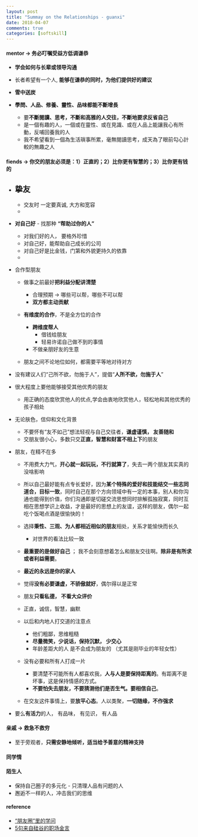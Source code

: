 ```yaml
---
layout: post
title: "Summay on the Relationships - guanxi"
date: 2018-04-07
comments: true
categories: [softskill]
---
```





#### **mentor** -> 务必叮嘱受益方**低调谦恭** 
  * **学会如何与长辈或领导沟通** 

  * 长者希望有一个人, **能够在谦恭的同时，为他们提供好的建议**

  * **雪中送炭** 

  * **學問、人品、修養、靈性、品味都能不斷增長**
      - 要**不斷閱讀、思考，不斷和高雅的人交往，不斷地要求反省自己**  
      - 是一個有趣的人，一個或在靈性、或在見識、或在人品上能讓我心有所動，反哺回養我的人  
      - 我不希望看到一個為生活瑣事所累，毫無閱讀思考，成天為了眼前勾心計較的無趣之人  
   

#### fiends -> 你交的朋友必须是：1）**正直**的；2）**比你更有智慧的**；3）**比你更有钱的**  
  * 挚友  
     - 
     - 交友时 一定要真诚, 大方和宽容  
     - 

  * **对自己好** - 找那种 **“帮助过你的人”**  
     - 对我们好的人， 要格外珍惜  
     - 对自己好，能帮助自己成长的公司  
     - 对自己好是比金钱，门第和外貌更持久的依靠  
     -  
  * 合作型朋友  
     - 做事之前最好**把利益分配讲清楚**  
       + 合理预期 -> 哪些可以帮，哪些不可以帮  
       + **双方都主动贡献**  

     - **有维度的合作**，不是全方位的合作  
       + **跨维度帮人**  
         - 借钱给朋友  
         - 轻易许诺自己做不到的事情  
       + 不做亲朋好友的生意  
     - 朋友之间不论地位如何，都需要平等地对待对方  

  * 没有建议人们“己所不欲，勿施于人”，提倡“**人所不欲，勿施于人**”   
  * 很大程度上要他能够接受其他优秀的朋友  
     - 用正确的态度欣赏他人的优点,学会由衷地欣赏他人，轻松地和其他优秀的孩子相处 ​​​​ 

  * 无论肤色，信仰和文化背景   
      - 不要怀有“友不如己”想法轻视与自己交往者，**谦虚谨慎， 友善随和**  
      - 交朋友很小心，多数只交**正直，智慧和财富不相上下**的朋友 

  * 朋友，在精不在多  
      - 不用费大力气，**开心就一起玩玩，不行就算了**，失去一两个朋友其实真的没啥影响  

      - 所以自己最好能有点专长爱好，因为**某个特殊的爱好和技能结交一些志同道合，目标一致**，同时自己在那个方向领域中有一定的本事，别人和你沟通也能得到价值，你们沟通即是切磋交流思想同时排解孤独寂寞，同时互相在思想学识上收益，才是最好的思想上的友谊，这样的朋友，偶尔一起吃个饭喝点酒是很愉快的！  

      - 选择**秉性、三观、为人都相近相似的朋友**相处，关系才能愉快而长久 
          + 对世界的看法比较一致  

      - **最重要的是做好自己** ； 我不会刻意想着怎么和朋友交往啊。**除非是有所求 或者利益需要**。 

      - **最近的永远是你的家人**

      - 觉得**没有必要谦虚，不骄傲就好**，偶尔得以是正常 

      - 朋友**只看私德， 不看大众评价** 

      - 正直，诚信，智慧，幽默 

      - 以后和内地人打交道的注意点 
        + 他们粗鄙，思维粗糙 
        + **尽量微笑，少说话，保持沉默， 少交心**   
        + 年龄差距大的人 是不会成为朋友的  （尤其是刚毕业的年轻女性）  

      - 没有必要和所有人打成一片  
        + 要清楚不可能所有人都喜欢我，**人与人是要保持距离的**。有距离不是坏事，这是保持情感的方式。  
        + **不要怕失去朋友，不要猜测他们是否生气。要相信自己**。  

      - 在交友这件事情上，要**放平心态**。人以类聚，**一切随缘，不作强求**  

   * 要么**有活力**的人， 有品味， 有见识， 有人品  


#### 亲戚 -> **救急不救穷** 
   * 至于旁观者，**只需安静地倾听，适当给予善意的精神支持** 

#### 同学情  

#### 陌生人 
   * 保持自己圈子的多元化 - 只清理人品有问题的人 
   * 邂逅不一样的人，冲击我们的思维
   
#### reference 
* [“朋友圈”里的学问](http://fangbolin.blog.caixin.com/archives/179122)
* [5句来自硅谷的职场金言](http://nulishehui.blog.caixin.com/archives/177759)
